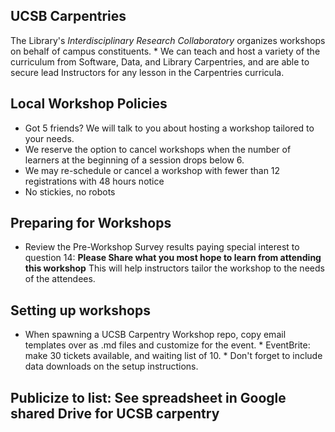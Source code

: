 ## UCSB Carpentries
The Library's *Interdisciplinary Research Collaboratory* organizes workshops on 
behalf of campus constituents. * We can teach and host a variety of the curriculum 
from Software, Data, and Library Carpentries, and are able to secure lead 
Instructors for any lesson in the Carpentries curricula.

## Local Workshop Policies
- Got 5 friends? We will talk to you about hosting a workshop tailored to your needs.
- We reserve the option to cancel workshops when the number of learners at the beginning of a session drops below 6.
- We may re-schedule or cancel a workshop with fewer than 12 registrations with 48 hours notice
- No stickies, no robots

## Preparing for Workshops

* Review the Pre-Workshop Survey results paying special interest to question 14: 
**Please Share what you most hope to learn from attending this workshop** This 
will help instructors tailor the workshop to the needs of the attendees.

## Setting up workshops
* When spawning a UCSB Carpentry Workshop repo, copy email templates over as .md 
files and customize for the event. * EventBrite: make 30 tickets available, and 
waiting list of 10. * Don't forget to include data downloads on the setup 
instructions.

## Publicize to list: See spreadsheet in Google shared Drive for UCSB carpentry


